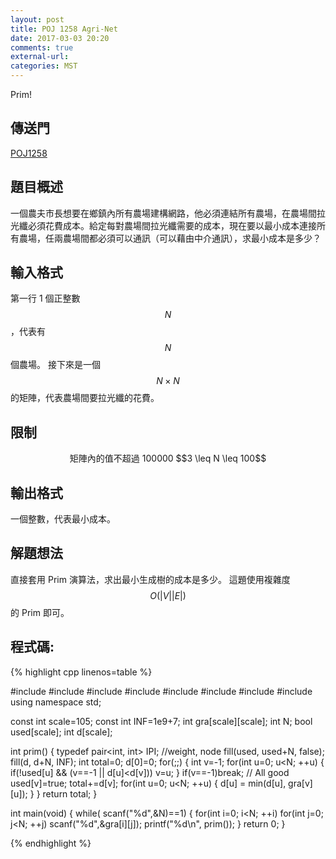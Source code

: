 ```yaml
---
layout: post
title: POJ 1258 Agri-Net
date: 2017-03-03 20:20
comments: true
external-url:
categories: MST
---
```


Prim!

## 傳送門
[POJ1258](http://poj.org/problem?id=1258)

## 題目概述
一個農夫市長想要在鄉鎮內所有農場建構網路，他必須連結所有農場，在農場間拉光纖必須花費成本。給定每對農場間拉光纖需要的成本，現在要以最小成本連接所有農場，任兩農場間都必須可以通訊（可以藉由中介通訊），求最小成本是多少？

## 輸入格式
第一行 1 個正整數 $$N$$ ，代表有 $$N$$ 個農場。
接下來是一個 $$N\times N$$ 的矩陣，代表農場間要拉光纖的花費。

## 限制

<center>
矩陣內的值不超過 100000
$$3 \leq N \leq 100$$
</center>

## 輸出格式
一個整數，代表最小成本。

## 解題想法
直接套用 Prim 演算法，求出最小生成樹的成本是多少。
這題使用複雜度 $$O(\left| V\right| \left| E\right| )$$ 的 Prim 即可。

## 程式碼:

{% highlight cpp linenos=table %}

#include <iostream>
#include <string>
#include <queue>
#include <functional>
#include <algorithm>
#include <cstdio>
#include <cstdlib>
#include <cstring>
using namespace std;

const int scale=105;
const int INF=1e9+7;
int gra[scale][scale];
int N;
bool used[scale];
int d[scale];

int prim() {
    typedef pair<int, int> IPI; //weight, node
    fill(used, used+N, false);
    fill(d, d+N, INF);
    int total=0;
    d[0]=0;
    for(;;) {
        int v=-1;
        for(int u=0; u<N; ++u) {
            if(!used[u] && (v==-1 || d[u]<d[v])) v=u;
        }
        if(v==-1)break; // All good
        used[v]=true;
        total+=d[v];
        for(int u=0; u<N; ++u) {
            d[u] = min(d[u], gra[v][u]);
        }
    }
    return total;
}

int main(void) {
    while( scanf("%d",&N)==1) {
        for(int i=0; i<N; ++i) for(int j=0; j<N; ++j)
            scanf("%d",&gra[i][j]);
        printf("%d\n", prim());
    }
    return 0;
}

{% endhighlight %}

